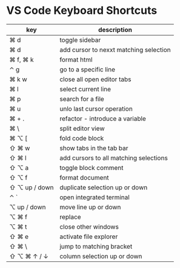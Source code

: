 # VS Code Keyboard Shortcuts


key | description
-- | --
⌘ d | toggle sidebar
⌘ d | add cursor to nexxt matching selection
⌘ f, ⌘ k | format html
⌃ g | go to a specific line
⌘ k w | close all open editor tabs
⌘ l | select current line
⌘ p | search for a file
⌘ u | unlo last cursor operation
⌘ + . | refactor - introduce a variable
⌘ \ | split editor view
⌘ ⌥ \[ | fold code block 
⇧ ⌘ w | show tabs in the tab bar
⇧ ⌘ l | add cursors to all matching selections
⇧ ⌥ a | toggle block comment
⇧ ⌥ f | format document
⇧ ⌥ up / down | duplicate selection up or down
⌃ \` | open integrated terminal
⌥ up / down | move line up or down 
⌥ ⌘ f | replace
⌥ ⌘ t | close other windows
⇧ ⌘ e | activate file explorer
⇧ ⌘ \ | jump to matching bracket
⇧ ⌥ ⌘ ↑ / ↓ | column selection up or down
